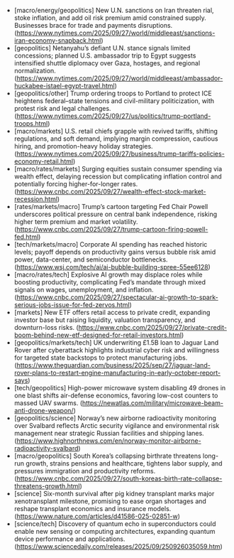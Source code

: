 - [macro/energy/geopolitics] New U.N. sanctions on Iran threaten rial, stoke inflation, and add oil risk premium amid constrained supply. Businesses brace for trade and payments disruptions. (https://www.nytimes.com/2025/09/27/world/middleeast/sanctions-iran-economy-snapback.html)
- [geopolitics] Netanyahu’s defiant U.N. stance signals limited concessions; planned U.S. ambassador trip to Egypt suggests intensified shuttle diplomacy over Gaza, hostages, and regional normalization. (https://www.nytimes.com/2025/09/27/world/middleeast/ambassador-huckabee-istael-egypt-travel.html)
- [geopolitics/other] Trump ordering troops to Portland to protect ICE heightens federal–state tensions and civil-military politicization, with protest risk and legal challenges. (https://www.nytimes.com/2025/09/27/us/politics/trump-portland-troops.html)
- [macro/markets] U.S. retail chiefs grapple with revived tariffs, shifting regulations, and soft demand, implying margin compression, cautious hiring, and promotion-heavy holiday strategies. (https://www.nytimes.com/2025/09/27/business/trump-tariffs-policies-economy-retail.html)
- [macro/rates/markets] Surging equities sustain consumer spending via wealth effect, delaying recession but complicating inflation control and potentially forcing higher-for-longer rates. (https://www.cnbc.com/2025/09/27/wealth-effect-stock-market-recession.html)
- [rates/markets/macro] Trump’s cartoon targeting Fed Chair Powell underscores political pressure on central bank independence, risking higher term premium and market volatility. (https://www.cnbc.com/2025/09/27/trump-cartoon-firing-powell-fed.html)
- [tech/markets/macro] Corporate AI spending has reached historic levels; payoff depends on productivity gains versus bubble risk amid power, data-center, and semiconductor bottlenecks. (https://www.wsj.com/tech/ai/ai-bubble-building-spree-55ee6128)
- [macro/rates/tech] Explosive AI growth may displace roles while boosting productivity, complicating Fed’s mandate through mixed signals on wages, unemployment, and inflation. (https://www.cnbc.com/2025/09/27/spectacular-ai-growth-to-spark-serious-jobs-issue-for-fed-zervos.html)
- [markets] New ETF offers retail access to private credit, expanding investor base but raising liquidity, valuation transparency, and downturn-loss risks. (https://www.cnbc.com/2025/09/27/private-credit-boom-behind-new-etf-designed-for-retail-investors.html)
- [geopolitics/markets/tech] UK underwriting £1.5B loan to Jaguar Land Rover after cyberattack highlights industrial cyber risk and willingness for targeted state backstops to protect manufacturing jobs. (https://www.theguardian.com/business/2025/sep/27/jaguar-land-rover-plans-to-restart-engine-manufacturing-in-early-october-report-says)
- [tech/geopolitics] High-power microwave system disabling 49 drones in one blast shifts air-defense economics, favoring low-cost counters to massed UAV swarms. (https://newatlas.com/military/microwave-beam-anti-drone-weapon/)
- [geopolitics/science] Norway’s new airborne radioactivity monitoring over Svalbard reflects Arctic security vigilance and environmental risk management near strategic Russian facilities and shipping lanes. (https://www.highnorthnews.com/en/norway-monitor-airborne-radioactivity-svalbard)
- [macro/geopolitics] South Korea’s collapsing birthrate threatens long-run growth, strains pensions and healthcare, tightens labor supply, and pressures immigration and productivity reforms. (https://www.cnbc.com/2025/09/27/south-koreas-birth-rate-collapse-threatens-growth.html)
- [science] Six-month survival after pig kidney transplant marks major xenotransplant milestone, promising to ease organ shortages and reshape transplant economics and insurance models. (https://www.nature.com/articles/d41586-025-02851-w)
- [science/tech] Discovery of quantum echo in superconductors could enable new sensing or computing architectures, expanding quantum device performance and applications. (https://www.sciencedaily.com/releases/2025/09/250926035059.htm)